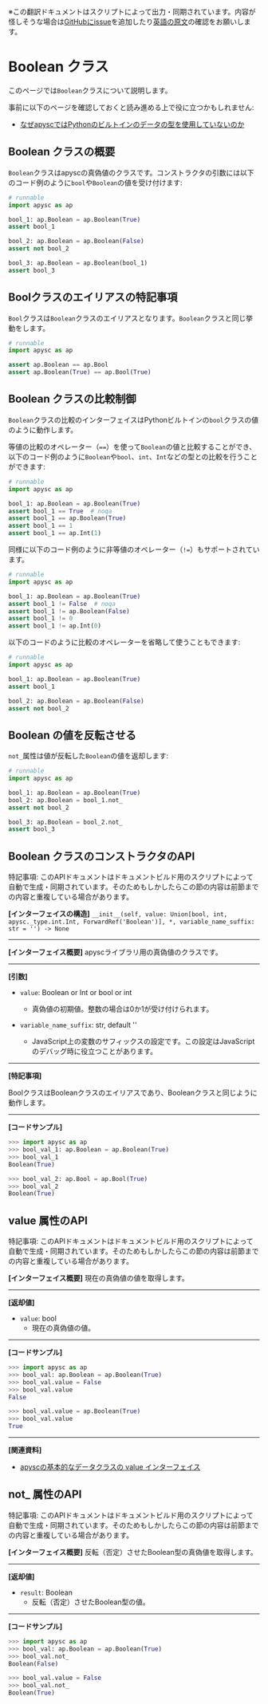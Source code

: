 <span class="inconspicuous-txt">※この翻訳ドキュメントはスクリプトによって出力・同期されています。内容が怪しそうな場合は<a href="https://github.com/simon-ritchie/apysc/issues" target="_blank">GitHubにissue</a>を追加したり[英語の原文](https://simon-ritchie.github.io/apysc/en/boolean.html)の確認をお願いします。</span>

# Boolean クラス

このページでは`Boolean`クラスについて説明します。

事前に以下のページを確認しておくと読み進める上で役に立つかもしれません:

- [なぜapyscではPythonのビルトインのデータの型を使用していないのか](jp_why_apysc_doesnt_use_python_builtin_data_type.md)

## Boolean クラスの概要

`Boolean`クラスはapyscの真偽値のクラスです。コンストラクタの引数には以下のコード例のように`bool`や`Boolean`の値を受け付けます:

```py
# runnable
import apysc as ap

bool_1: ap.Boolean = ap.Boolean(True)
assert bool_1

bool_2: ap.Boolean = ap.Boolean(False)
assert not bool_2

bool_3: ap.Boolean = ap.Boolean(bool_1)
assert bool_3
```

## Boolクラスのエイリアスの特記事項

`Bool`クラスは`Boolean`クラスのエイリアスとなります。`Boolean`クラスと同じ挙動をします。

```py
# runnable
import apysc as ap

assert ap.Boolean == ap.Bool
assert ap.Boolean(True) == ap.Bool(True)
```

## Boolean クラスの比較制御

`Boolean`クラスの比較のインターフェイスはPythonビルトインの`bool`クラスの値のように動作します。

等値の比較のオペレーター（`==`）を使って`Boolean`の値と比較することができ、以下のコード例のように`Boolean`や`bool`、`int`、`Int`などの型との比較を行うことができます:

```py
# runnable
import apysc as ap

bool_1: ap.Boolean = ap.Boolean(True)
assert bool_1 == True  # noqa
assert bool_1 == ap.Boolean(True)
assert bool_1 == 1
assert bool_1 == ap.Int(1)
```

同様に以下のコード例のように非等値のオペレーター（`!=`）もサポートされています。

```py
# runnable
import apysc as ap

bool_1: ap.Boolean = ap.Boolean(True)
assert bool_1 != False  # noqa
assert bool_1 != ap.Boolean(False)
assert bool_1 != 0
assert bool_1 != ap.Int(0)
```

以下のコードのように比較のオペレーターを省略して使うこともできます:

```py
# runnable
import apysc as ap

bool_1: ap.Boolean = ap.Boolean(True)
assert bool_1

bool_2: ap.Boolean = ap.Boolean(False)
assert not bool_2
```

## Boolean の値を反転させる

`not_`属性は値が反転した`Boolean`の値を返却します:

```py
# runnable
import apysc as ap

bool_1: ap.Boolean = ap.Boolean(True)
bool_2: ap.Boolean = bool_1.not_
assert not bool_2

bool_3: ap.Boolean = bool_2.not_
assert bool_3
```

## Boolean クラスのコンストラクタのAPI

<span class="inconspicuous-txt">特記事項: このAPIドキュメントはドキュメントビルド用のスクリプトによって自動で生成・同期されています。そのためもしかしたらこの節の内容は前節までの内容と重複している場合があります。</span>

**[インターフェイスの構造]** `__init__(self, value: Union[bool, int, apysc._type.int.Int, ForwardRef('Boolean')], *, variable_name_suffix: str = '') -> None`<hr>

**[インターフェイス概要]** apyscライブラリ用の真偽値のクラスです。<hr>

**[引数]**

- `value`: Boolean or Int or bool or int
  - 真偽値の初期値。整数の場合は0か1が受け付けられます。

- `variable_name_suffix`: str, default ''
  - JavaScript上の変数のサフィックスの設定です。この設定はJavaScriptのデバッグ時に役立つことがあります。

<hr>

**[特記事項]**

BoolクラスはBooleanクラスのエイリアスであり、Booleanクラスと同じように動作します。<hr>

**[コードサンプル]**

```py
>>> import apysc as ap
>>> bool_val_1: ap.Boolean = ap.Boolean(True)
>>> bool_val_1
Boolean(True)

>>> bool_val_2: ap.Bool = ap.Bool(True)
>>> bool_val_2
Boolean(True)
```

## value 属性のAPI

<span class="inconspicuous-txt">特記事項: このAPIドキュメントはドキュメントビルド用のスクリプトによって自動で生成・同期されています。そのためもしかしたらこの節の内容は前節までの内容と重複している場合があります。</span>

**[インターフェイス概要]** 現在の真偽値の値を取得します。<hr>

**[返却値]**

- `value`: bool
  - 現在の真偽値の値。

<hr>

**[コードサンプル]**

```py
>>> import apysc as ap
>>> bool_val: ap.Boolean = ap.Boolean(True)
>>> bool_val.value = False
>>> bool_val.value
False

>>> bool_val.value = ap.Boolean(True)
>>> bool_val.value
True
```

<hr>

**[関連資料]**

- [apyscの基本的なデータクラスの value インターフェイス](https://simon-ritchie.github.io/apysc/en/jp_fundamental_data_classes_value_interface.html)

## not_ 属性のAPI

<span class="inconspicuous-txt">特記事項: このAPIドキュメントはドキュメントビルド用のスクリプトによって自動で生成・同期されています。そのためもしかしたらこの節の内容は前節までの内容と重複している場合があります。</span>

**[インターフェイス概要]** 反転（否定）させたBoolean型の真偽値を取得します。<hr>

**[返却値]**

- `result`: Boolean
  - 反転（否定）させたBoolean型の値。

<hr>

**[コードサンプル]**

```py
>>> import apysc as ap
>>> bool_val: ap.Boolean = ap.Boolean(True)
>>> bool_val.not_
Boolean(False)

>>> bool_val.value = False
>>> bool_val.not_
Boolean(True)
```